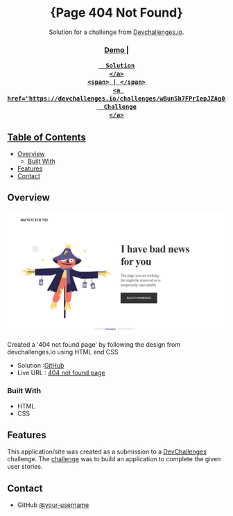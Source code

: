<!-- Please update value in the {}  -->

<h1 align="center">{Page 404 Not Found}</h1>

<div align="center">
   Solution for a challenge from  <a href="http://devchallenges.io" target="_blank">Devchallenges.io</a>.
</div>

<div align="center">
  <h3>
    <a href="https://{psargar616.github.io/404-not-found-master/}">
      Demo
    </a>
    <span> | </span>
    <a href="https://{github.com/Psargar616/404-not-found-master/settings/pages}">
  
      Solution
    </a>
    <span> | </span>
    <a href="https://devchallenges.io/challenges/wBunSb7FPrIepJZAg0sY">
      Challenge
    </a>
  </h3>
</div>

<!-- TABLE OF CONTENTS -->

## Table of Contents

- [Overview](#overview)
  - [Built With](#built-with)
- [Features](#features)
- [Contact](#contact)


<!-- OVERVIEW -->

## Overview

![screenshot](screenshots/solution.png)

Created a '404 not found page' by following the design from devchallenges.io using HTML and CSS

- Solution :[GitHub](https://github.com/Psargar616/404-not-found-master/settings/pages)
- Live URL : [404 not found page](https://psargar616.github.io/404-not-found-master/)

### Built With

<!-- This section should list any major frameworks that you built your project using. Here are a few examples.-->

- HTML
- CSS


## Features

<!-- List the features of your application or follow the template. Don't share the figma file here :) -->

This application/site was created as a submission to a [DevChallenges](https://devchallenges.io/challenges) challenge. The [challenge](https://devchallenges.io/challenges/wBunSb7FPrIepJZAg0sY) was to build an application to complete the given user stories.



## Contact

- GitHub [@your-username](https://{github.com/Psargar616})

